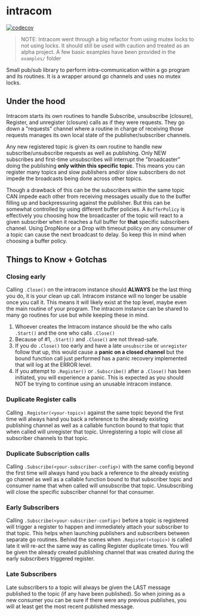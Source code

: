 # intracom
[![codecov](https://codecov.io/gh/ambitiousfew/intracom/branch/main/graph/badge.svg?token=EI0ZYE5ZIZ)](https://codecov.io/gh/ambitiousfew/intracom)

> NOTE: Intracom went through a big refactor from using mutex locks to not using locks. It should still be used with caution and treated as an alpha project.
> A few basic examples have been provided in the `examples/` folder 

Small pub/sub library to perform intra-communication within a go program and its routines. It is a wrapper around go channels and uses no mutex locks.


## Under the hood
Intracom starts its own routines to handle Subscribe, unsubscribe (closure), Register, and unregister (closure) calls as if they were requests.
They go down a "requests" channel where a routine in charge of receiving those requests manages its own local state of the publisher/subscriber channels.

Any new registered topic is given its own routine to handle new subscribe/unsubscribe requests as well as publishing. Only NEW subscribes and first-time unsubscribes will interrupt the "broadcaster" doing the publishing **only within this specific topic**. This means you can register many topics and slow publishers and/or slow subscribers do not impede the broadcasts being done across other topics.

Though a drawback of this can be the subscribers within the same topic CAN impede each other from receiving messages usually due to the buffer filling up and backpressuring against the publisher. But this can be somewhat controlled by using different buffer policies. A `BufferPolicy` is effectively you choosing how the broadcaster of the topic will react to a given subscriber when it reaches a full buffer for **that** specific subscribers channel. Using DropNone or a Drop with timeout policy on any consumer of a topic can cause the next broadcast to delay. So keep this in mind when choosing a buffer policy.

## Things to Know + Gotchas

### Closing early
Calling `.Close()` on the intracom instance should **ALWAYS** be the last thing you do, it is your clean up call. Intracom instance will no longer be usable once you call it.
This means it will likely exist at the top level, maybe even the main routine of your program. The intracom instance can be shared to many go routines for use but while keeping these in mind.
1. Whoever creates the Intracom instance should be the who calls `.Start()` and the one who calls `.Close()`
2. Because of #1, `.Start()` and `.Close()` are not thread-safe.
3. If you do `.Close()` too early and have a late `unsubscribe` or `unregister` follow that up, this would cause a **panic on a closed channel** but the bound function call just performed has a panic recovery implemented that will log at the ERROR level.
4. If you attempt to `.Register()` or `.Subscribe()` after a `.Close()` has been initiated, you will experience a panic. This is expected as you should NOT be trying to continue using an unusable intracom instance.

### Duplicate Register calls
Calling `.Register(<your-topic>)` against the same topic beyond the first time will always hand you back a reference to the already existing publishing channel as well as a callable function bound to that topic that when called will unregister that topic. Unregistering a topic will close all subscriber channels to that topic.

### Duplicate Subscription calls
Calling `.Subscribe(<your-subscriber-config>)` with the same config beyond the first time will always hand you back a reference to the already existing go channel as well as a callable function bound to that subscriber topic and consumer name that when called will unsubscribe that topic. Unsubscribing will close the specific subscriber channel for that consumer.

### Early Subscribers
Calling `.Subscribe(<your-subscriber-config>)` before a topic is registered will trigger a register to happen and immediately attach your subscriber to that topic. This helps when launching publishers and subscribers between separate go routines. Behind the scenes when `.Register(<topic>)` is called late it will re-act the same way as calling Register duplicate times. You will be given the already created publishing channel that was created during the early subscribers triggered register.

### Late Subscribers 
Late subscribers to a topic will always be given the LAST message published to the topic (if any have been published). 
So when joining as a new consumer you can be sure if there were any previous publishes, you will at least get the most recent published message.
